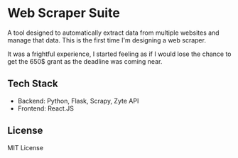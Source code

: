 # Web Scraper Suite

A tool designed to automatically extract data from multiple websites and manage that data. This is the first time I'm designing a web scraper.

It was a frightful experience, I started feeling as if I would lose the chance to get the 650$ grant as the deadline was coming near.

## Tech Stack
- Backend: Python, Flask, Scrapy, Zyte API
- Frontend: React.JS

## License

MIT License